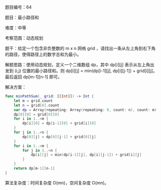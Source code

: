 题目编号：64

题目：最小路径和

难度：中等

考察范围：动态规划

题干：给定一个包含非负整数的 m x n 网格 grid ，请找出一条从左上角到右下角的路径，使得路径上的数字总和为最小。

解题思路：使用动态规划，定义一个二维数组 dp，其中 dp[i][j] 表示从左上角出发到 (i,j) 位置的最小路径和。则 dp[i][j] = min(dp[i-1][j], dp[i][j-1]) + grid[i][j]。最后返回 dp[m-1][n-1] 即可。

解决方案：

```swift
func minPathSum(_ grid: [[Int]]) -> Int {
    let m = grid.count
    let n = grid[0].count
    var dp = Array(repeating: Array(repeating: 0, count: n), count: m)
    dp[0][0] = grid[0][0]
    for i in 1..<m {
        dp[i][0] = dp[i-1][0] + grid[i][0]
    }
    for j in 1..<n {
        dp[0][j] = dp[0][j-1] + grid[0][j]
    }
    for i in 1..<m {
        for j in 1..<n {
            dp[i][j] = min(dp[i-1][j], dp[i][j-1]) + grid[i][j]
        }
    }
    return dp[m-1][n-1]
}
```

算法复杂度：时间复杂度 O(mn)，空间复杂度 O(mn)。
